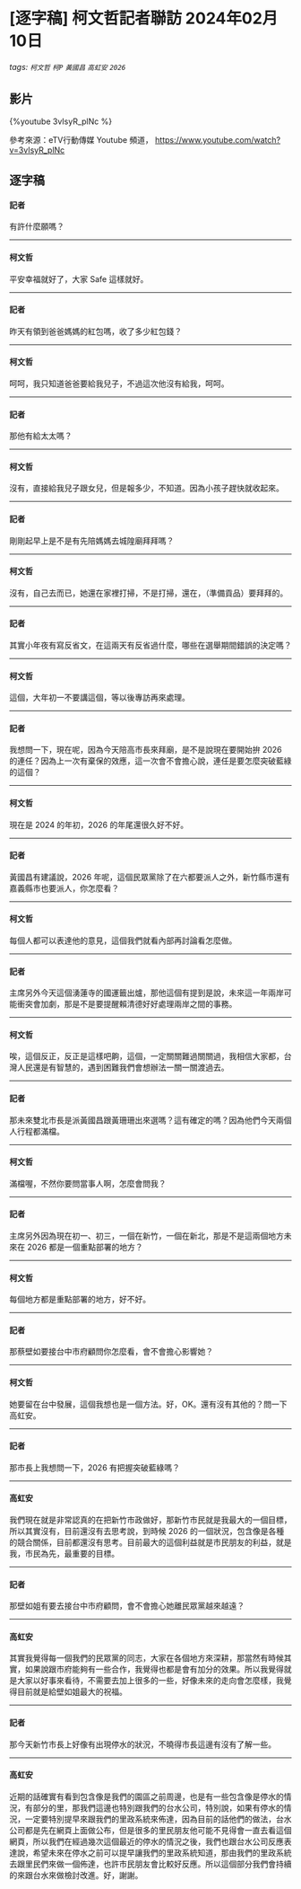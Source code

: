 # [逐字稿] 柯文哲記者聯訪 2024年02月10日

###### tags: `柯文哲` `柯P` `黃國昌` `高虹安` `2026`

## 影片

{%youtube 3vIsyR_plNc %}

參考來源：eTV行動傳媒 Youtube 頻道， https://www.youtube.com/watch?v=3vIsyR_plNc

## 逐字稿

#### 記者

有許什麼願嗎？

---

#### 柯文哲

平安幸福就好了，大家 Safe 這樣就好。

---

#### 記者

昨天有領到爸爸媽媽的紅包嗎，收了多少紅包錢？

---

#### 柯文哲

呵呵，我只知道爸爸要給我兒子，不過這次他沒有給我，呵呵。

---

#### 記者

那他有給太太嗎？

---

#### 柯文哲

沒有，直接給我兒子跟女兒，但是報多少，不知道。因為小孩子趕快就收起來。

---

#### 記者

剛剛起早上是不是有先陪媽媽去城隍廟拜拜嗎？

---

#### 柯文哲

沒有，自己去而已，她還在家裡打掃，不是打掃，還在，（準備貢品）要拜拜的。

---

#### 記者

其實小年夜有寫反省文，在這兩天有反省過什麼，哪些在選舉期間錯誤的決定嗎？

---

#### 柯文哲

這個，大年初一不要講這個，等以後專訪再來處理。

---

#### 記者

我想問一下，現在呢，因為今天陪高市長來拜廟，是不是說現在要開始拚 2026 的連任？因為上一次有棄保的效應，這一次會不會擔心說，連任是要怎麼突破藍綠的這個？

---

#### 柯文哲

現在是 2024 的年初，2026 的年尾還很久好不好。

---

#### 記者

黃國昌有建議說，2026 年呢，這個民眾黨除了在六都要派人之外，新竹縣市還有嘉義縣市也要派人，你怎麼看？

---

#### 柯文哲

每個人都可以表達他的意見，這個我們就看內部再討論看怎麼做。

---

#### 記者

主席另外今天這個湧蓮寺的國運籤出爐，那他這個有提到是說，未來這一年兩岸可能衝突會加劇，那是不是要提醒賴清德好好處理兩岸之間的事務。

---

#### 柯文哲

唉，這個反正，反正是這樣吧齁，這個，一定關關難過關關過，我相信大家都，台灣人民還是有智慧的，遇到困難我們會想辦法一關一關渡過去。

---

#### 記者

那未來雙北市長是派黃國昌跟黃珊珊出來選嗎？這有確定的嗎？因為他們今天兩個人行程都滿檔。

---

#### 柯文哲

滿檔喔，不然你要問當事人啊，怎麼會問我？

---

#### 記者

主席另外因為現在初一、初三，一個在新竹，一個在新北，那是不是這兩個地方未來在 2026 都是一個重點部署的地方？

---

#### 柯文哲

每個地方都是重點部署的地方，好不好。

---

#### 記者

那蔡壁如要接台中市府顧問你怎麼看，會不會擔心影響她？

---

#### 柯文哲

她要留在台中發展，這個我想也是一個方法。好，OK。還有沒有其他的？問一下高虹安。

---

#### 記者

那市長上我想問一下，2026 有把握突破藍綠嗎？

---

#### 高虹安

我們現在就是非常認真的在把新竹市政做好，那新竹市民就是我最大的一個目標，所以其實沒有，目前還沒有去思考說，到時候 2026 的一個狀況，包含像是各種的競合關係，目前都還沒有思考。目前最大的這個利益就是市民朋友的利益，就是我，市民為先，最重要的目標。

---

#### 記者

那壁如姐有要去接台中市府顧問，會不會擔心她離民眾黨越來越遠？

---

#### 高虹安

其實我覺得每一個我們的民眾黨的同志，大家在各個地方來深耕，那當然有時候其實，如果說跟市府能夠有一些合作，我覺得也都是會有加分的效果。所以我覺得就是大家以好事來看待，不需要去加上很多的一些，好像未來的走向會怎麼樣，我覺得目前就是給壁如姐最大的祝福。

---

#### 記者

那今天新竹市長上好像有出現停水的狀況，不曉得市長這邊有沒有了解一些。

---

#### 高虹安

近期的話確實有看到包含像是我們的園區之前周邊，也是有一些包含像是停水的情況，有部分的里，那我們這邊也特別跟我們的台水公司，特別說，如果有停水的情況，一定要特別提早來跟我們的里政系統來佈達，因為目前的話他們的做法，台水公司都是先在網頁上面做公布，但是很多的里民朋友他可能不見得會一直去看這個網頁，所以我們在經過幾次這個最近的停水的情況之後，我們也跟台水公司反應表達說，希望未來在停水之前可以提早讓我們的里政系統知道，那由我們的里政系統去跟里民們來做一個佈達，也許市民朋友會比較好反應。所以這個部分我們會持續的來跟台水來做檢討改進。好，謝謝。

